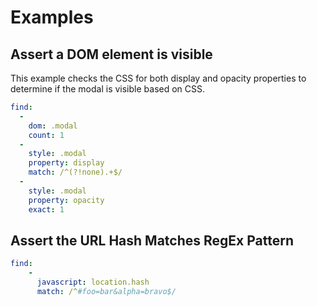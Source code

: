 # Examples

## Assert a DOM element is visible

This example checks the CSS for both display and opacity properties to determine
if the modal is visible based on CSS.

```yaml
find:
  -
    dom: .modal
    count: 1
  -
    style: .modal
    property: display
    match: /^(?!none).+$/
  -
    style: .modal
    property: opacity
    exact: 1
```

## Assert the URL Hash Matches RegEx Pattern

```yaml
find:
    -
      javascript: location.hash
      match: /^#foo=bar&alpha=bravo$/
```
